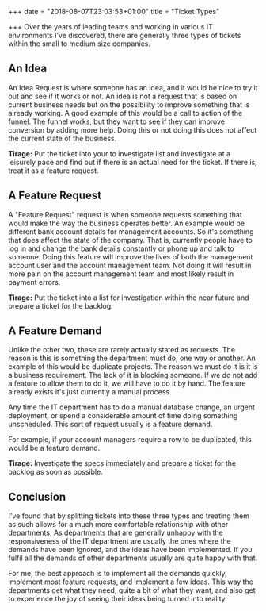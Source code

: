 +++
date = "2018-08-07T23:03:53+01:00"
title = "Ticket Types"

+++
Over the years of leading teams and working in various IT environments I've discovered, there are generally three types of tickets within the small to medium size companies.

## An Idea

An Idea Request is where someone has an idea, and it would be nice to try it out and see if it works or not. An idea is not a request that is based on current business needs but on the possibility to improve something that is already working. A good example of this would be a call to action of the funnel. The funnel works, but they want to see if they can improve conversion by adding more help. Doing this or not doing this does not affect the current state of the business. 

**Tirage:** Put the ticket into your to investigate list and investigate at a leisurely pace and find out if there is an actual need for the ticket. If there is, treat it as a feature request.

## A Feature Request

A "Feature Request" request is when someone requests something that would make the way the business operates better. An example would be different bank account details for management accounts. So it's something that does affect the state of the company. That is, currently people have to log in and change the bank details constantly or phone up and talk to someone. Doing this feature will improve the lives of both the management account user and the account management team. Not doing it will result in more pain on the account management team and most likely result in payment errors.

**Tirage:** Put the ticket into a list for investigation within the near future and prepare a ticket for the backlog.

## A Feature Demand

Unlike the other two, these are rarely actually stated as requests. The reason is this is something the department must do, one way or another. An example of this would be duplicate projects. The reason we must do it is it is a business requirement. The lack of it is blocking someone. If we do not add a feature to allow them to do it, we will have to do it by hand. The feature already exists it's just currently a manual process.

Any time the IT department has to do a manual database change, an urgent deployment, or spend a considerable amount of time doing something unscheduled. This sort of request usually is a feature demand. 

For example, if your account managers require a row to be duplicated, this would be a feature demand.

**Tirage:** Investigate the specs immediately and prepare a ticket for the backlog as soon as possible.

## Conclusion

I've found that by splitting tickets into these three types and treating them as such allows for a much more comfortable relationship with other departments. As departments that are generally unhappy with the responsiveness of the IT department are usually the ones where the demands have been ignored, and the ideas have been implemented. If you fulfil all the demands of other departments usually are quite happy with that. 

For me, the best approach is to implement all the demands quickly, implement most feature requests, and implement a few ideas. This way the departments get what they need, quite a bit of what they want, and also get to experience the joy of seeing their ideas being turned into reality. 


